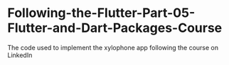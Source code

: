# Following-the-Flutter-Part-05-Flutter-and-Dart-Packages-Course
The code used to implement the xylophone app following the course on LinkedIn
